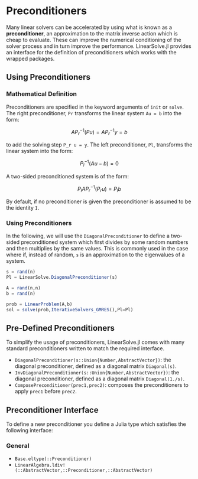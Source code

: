 # Preconditioners

Many linear solvers can be accelerated by using what is known as a **preconditioner**,
an approximation to the matrix inverse action which is cheap to evaluate. These
can improve the numerical conditioning of the solver process and in turn improve
the performance. LinearSolve.jl provides an interface for the definition of
preconditioners which works with the wrapped packages.

## Using Preconditioners

### Mathematical Definition

Preconditioners are specified in the keyword arguments of `init` or `solve`. The
right preconditioner, `Pr` transforms the linear system ``Au = b`` into the
form:

```math
AP_r^{-1}(Pu) = AP_r^{-1}y = b
```

to add the solving step ``P_r u = y``. The left preconditioner, `Pl`, transforms
the linear system into the form:

```math
P_l^{-1}(Au - b) = 0
```

A two-sided preconditioned system is of the form:

```math
P_l A P_r^{-1} (P_r u) = P_l b
```

By default, if no preconditioner is given the preconditioner is assumed to be
the identity ``I``.

### Using Preconditioners

In the following, we will use the `DiagonalPreconditioner` to define a two-sided
preconditioned system which first divides by some random numbers and then
multiplies by the same values. This is commonly used in the case where if, instead
of random, `s` is an approximation to the eigenvalues of a system.

```julia
s = rand(n)
Pl = LinearSolve.DiagonalPreconditioner(s)

A = rand(n,n)
b = rand(n)

prob = LinearProblem(A,b)
sol = solve(prob,IterativeSolvers_GMRES(),Pl=Pl)
```

## Pre-Defined Preconditioners

To simplify the usage of preconditioners, LinearSolve.jl comes with many standard
preconditioners written to match the required interface.

- `DiagonalPreconditioner(s::Union{Number,AbstractVector})`: the diagonal
  preconditioner, defined as a diagonal matrix `Diagonal(s)`.
- `InvDiagonalPreconditioner(s::Union{Number,AbstractVector})`: the diagonal
  preconditioner, defined as a diagonal matrix `Diagonal(1./s)`.
- `ComposePreconditioner(prec1,prec2)`: composes the preconditioners to apply
  `prec1` before `prec2`.

## Preconditioner Interface

To define a new preconditioner you define a Julia type which satisfies the
following interface:

### General

- `Base.eltype(::Preconditioner)`
- `LinearAlgebra.ldiv!(::AbstractVector,::Preconditioner,::AbstractVector)`
